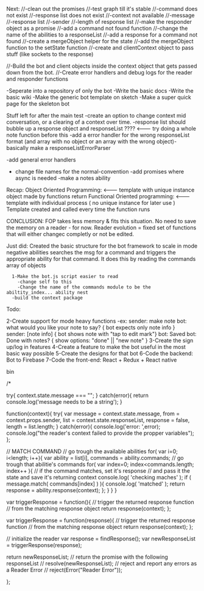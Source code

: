 Next:
  //-clean out the promises
  //-test graph till it's stable
    //-command does not exist
    //-response list does not exist
    //-context not available
      //-message
      //-response list
      //-sender
      //-length of response list
  //-make the responder object as a promise
  //-add a command not found function
  //-change the name of the abilities to a responseList
  //-add a response for a command not found
  //-create a mergeObject helper for the state
  //-add the mergeObject function to the setState function
  //-create and clientContext object to pass stuff (like sockets to the response)

  //-Build the bot and client objects inside the context object that gets passed down from the bot.
  //-Create error handlers and debug logs for the reader and responder functions

  -Seperate into a repository of only the bot
  -Write the basic docs
  -Write the basic wiki
  -Make the generic bot template on sketch
  -Make a super quick page for the skeleton bot

  Stuff left for after the main test
  -create an option to change context mid conversation, or a clearing of a context over time.
  -response list should bubble up a response object and responseList ???? <--- try doing a whole note function before this
  -add a error handler for the wrong responseList format (and array with no object or an array with the wrong object)- basically make a responseListErrorParser

  -add general error handlers
  - change file names for the normal-convention
  -add promises where async is needed
  -make a notes ability





Recap:
Object Oriented Programming:  <--- template with unique instance
object made by functions return
Functional Oriented programming: <--- template with individual process ( no unique instance for later use )
Template created and called every time the function runs

CONCLUSION:
FOP takes less memory & fits this situation. No need to save the memory on a reader - for now.
Reader evolution = fixed set of functions that will either changec completly or not be edited.


Just did:
  Created the basic structure for the bot framework to scale in mode negative abilities
    searches the msg for a command and triggers the appropriate ability for that command.
      It does this by reading the commands array of objects


      1-Make the bot.js script easier to read
        -change self to this
        -Change the name of the commands module to be the abiltity_index... ability nest
      -build the context package

Todo:

  2-Create support for mode heavy functions
    -ex: sender: make note
         bot: what would you like your note to say?
         { bot expects only note info }  
         sender: [note info]
         { bot shows note with "tap to edit mark"}
         bot: Saved
         bot: Done with notes?
         { show options: "done" || "new note" }
  3-Create the sign up/log in features
  4-Create a feature to make the bot useful in the most basic way possible
  5-Create the designs for that bot
  6-Code the backend:
      Bot to Firebase
  7-Code the front-end:
      React + Redux + React native




bin


/*

try{
  context.state.message === "";
} catch(error){ return console.log('message needs to be a string'); }

  function(context){
  try{
    var message = context.state.message,
          from = context.props.sender,
          list = context.state.responseList,
          response = false,
          length = list.length;
  } catch(error){
    console.log('error: ',error);
    console.log("the reader's context failed to provide the propper variables");
  };




  // MATCH COMMAND
  // go trough the available abilities
  for( var i=0; i<length; i++){
    var ability = list[i],
      commands = ability.commands;
    // go trough that abilitie's commands
    for( var index=0; index<commands.length; index++ ){
      // if the command matches, set it's response
      // and pass it the state and save it's returning context
      console.log( 'checking maches' );
      if ( message.match( commands[index] ) ){
          console.log( 'matched' );
          return response = ability.response(context);
      };
    }
  }
}


var triggerResponse = function(){
  // trigger the returned response function
  // from the matching response object
    return response(context);
};



var triggerResponse = function(response){
  // trigger the returned response function
  // from the matching response object
    return response(context);
};

// initialize the reader
var response = findResponse();
var newResponseList = triggerResponse(response);

return newResponseList;
// return the promise with the following responseList
//  resolve(newResponseList);
// reject and report any errors as a Reader Error
//  reject(Error("Reader Error"));


};
